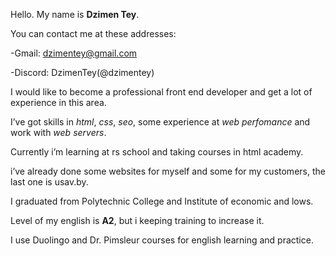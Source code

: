 Hello. My name is **Dzimen Tey**.

You can contact me at these addresses:

-Gmail: dzimentey@gmail.com

-Discord: DzimenTey(@dzimentey)

I would like to become a professional front end developer and get a lot of experience in this area.

I’ve got skills in *html*, *css*, *seo*, some experience at *web perfomance* and work with *web servers*.

Currently i’m learning at rs school and taking courses in html academy.

i’ve already done some websites for myself and some for my customers, the last one is usav.by.

I graduated from Polytechnic College and Institute of economic and lows.

Level of my english is **A2**, but i keeping training to increase it.

I use Duolingo and Dr. Pimsleur courses for english learning and practice.
